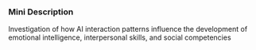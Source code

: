 ### Mini Description

Investigation of how AI interaction patterns influence the development of emotional intelligence, interpersonal skills, and social competencies
